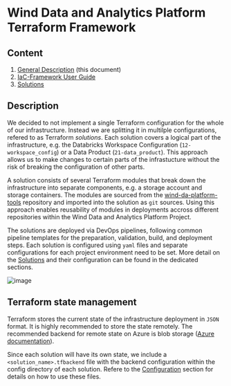 # Wind Data and Analytics Platform Terraform Framework

## Content

1. [General Description](IaC-Framework) (this document)
2. [IaC-Framework User Guide](iac-framework/IaC-Framework-User-Guide.md)
3. [Solutions](iac-framework/Solutions.md)

## Description

We decided to not implement a single Terraform configuration for the whole of
our infrastructure. Instead we are splitting it in multilple configurations,
refered to as Terraform *solutions*. Each solution covers a logical part of the
infrastructure, e.g. the Databricks Workspace Configuration
(`12-workspace_config`) or a Data Product (`21-data_product`). This approach
allows us to make changes to certain parts of the infrastucture without the risk
of breaking the configuration of other parts.

A solution consists of several Terraform modules that break down the
infrastructure into separate components, e.g. a storage account and storage
containers. The modules are sourced from the
[wind-da-platform-tools](https://dev.azure.com/VDP-DevOps/VAP2-WIND-DataAnalytics/_git/wind-da-platform-tools)
repository and imported into the solution as `git` sources. Using this approach
enables reusability of modules in deployments accross different repositories
within the Wind Data and Analytics Platform Project.

The solutions are deployed via DevOps pipelines, following common pipeline
templates for the preparation, validation, build, and deployment steps. Each
solution is configured using `yaml` files and separate configurations for each
project environment need to be set. More detail on the
[Solutions](iac-framework/Solutions)  and their configuration can be found in
the dedicated sections.

![image](.img/solutions.drawio.png)

## Terraform state management

Terraform stores the current state of the infrastructure deployment in `JSON`
format. It is highly recommended to store the state remotely. The recommended
backend for remote state on Azure is blob storage ([Azure
documentation](https://learn.microsoft.com/en-us/azure/developer/terraform/store-state-in-azure-storage?tabs=azure-cli)).

Since each solution will have its own state, we include a
`<solution_name>.tfbackend` file with the backend configuration within the
config directory of each solution. Refere to the
[Configuration](./iac-framework/Solutions.md#terraform-backend-config)
section for details on how to use these files.
